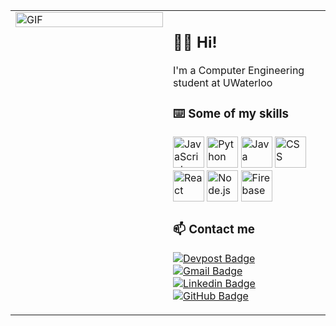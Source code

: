 <table>
  <tr>
    <td valign="top" width="50%">
      <!-- Left block for the image -->
      <img src="https://static.designboom.com/wp-content/uploads/2018/05/docubyte-i-am-a-computer-designboom-06.gif" alt="GIF" style="width:100%; max-width: 400px;"/>
    </td>
    <td valign="top" width="50%">
      <!-- Right block for the text and other content -->
      <h2>👋🏼  Hi!</h2>
      <p>I'm a Computer Engineering student at UWaterloo</p>
                <h3>⌨️  Some of my skills</h3>
      <p>
        <img title="JavaScript" alt="JavaScript" src="https://www.logolynx.com/images/logolynx/cd/cd4ad61c3ca4f67366c71b2eaa47a55c.jpeg" height="50px">
        <img title="Python" alt="Python" src="https://i.imgur.com/WMBWJrH.png" height="50px">
        <img title="Java" alt="Java" src="https://encrypted-tbn0.gstatic.com/images?q=tbn%3AANd9GcSnYhIwiRWDHMz8JFhdfJt013xMNs1p0jxoMw&usqp=CAU" height="50px">
        <img title="Swift" alt="CSS" src="https://developer.apple.com/swift/images/swift-og.png" height="50px">
        <img title="React" alt="React" src="https://i.imgur.com/OtKJaZb.jpg" height="50px">
        <img title="Node.js" alt="Node.js" src="https://i.imgur.com/0Wq50pg.png" height="50px">
        <img title="Firebase" alt="Firebase" src="https://res-1.cloudinary.com/crunchbase-production/image/upload/c_lpad,h_256,w_256,f_auto,q_auto:eco/v1478529687/zaeoysnccrafp3ikx5or.png" height="50px">
      </p>
                <h3>📫  Contact me</h3>
<p>
  <a href="https://devpost.com/alinaqvi01n" target="_blank"><img src="https://img.shields.io/badge/-AliNaqvi01n-blue?logo=Devpost&logoColor=white" alt="Devpost Badge"></a>
  <a href="mailto:sa6naqvi@uwaterloo.ca" target="_blank"><img src="https://img.shields.io/badge/-sa6naqvi@uwaterloo.ca-c14438?logo=Gmail&logoColor=white" alt="Gmail Badge"></a>
  <a href="https://ca.linkedin.com/in/ali-naqvi-a8b263184" target="_blank"><img src="https://img.shields.io/badge/-Ali_Naqvi-green?logo=Linkedin&logoColor=white" alt="Linkedin Badge"></a>
  <a href="https://github.com/AliNaqvi01" target="_blank"><img src="https://img.shields.io/badge/-AliNaqvi01-purple?logo=GitHub&logoColor=white" alt="GitHub Badge"></a>
</p>
      </td>
  </tr>
</table>
